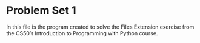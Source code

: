 # Problem Set 1
In this file is the program created to solve the Files Extension exercise from the CS50’s Introduction to Programming with Python course.
